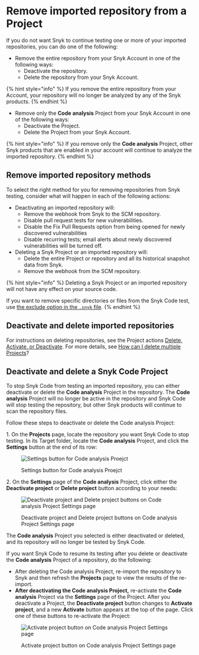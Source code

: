 # Remove imported repository from a Project

If you do not want Snyk to continue testing one or more of your imported repositories, you can do one of the following:

* Remove the entire repository from your Snyk Account in one of the following ways:
  * Deactivate the repository.
  * Delete the repository from your Snyk Account.

{% hint style="info" %}
If you remove the entire repository from your Account, your repository will no longer be analyzed by any of the Snyk products.
{% endhint %}

* Remove only the **Code analysis** Project from your Snyk Account in one of the following ways:
  * Deactivate the Project.
  * Delete the Project from your Snyk Account.

{% hint style="info" %}
If you remove only the **Code analysis** Project, other Snyk products that are enabled in your account will continue to analyze the imported repository.
{% endhint %}

## **Remove imported repository methods**

To select the right method for you for removing repositories from Snyk testing, consider what will happen in each of the following actions:

* Deactivating an imported repository will:
  * Remove the webhook from Snyk to the SCM repository.
  * Disable pull request tests for new vulnerabilities.
  * Disable the Fix Pull Requests option from being opened for newly discovered vulnerabilities
  * Disable recurring tests; email alerts about newly discovered vulnerabilities will be turned off.
* Deleting a Snyk Project or an imported repository will:
  * Delete the entire Project or repository and all its historical snapshot data from Snyk.
  * Remove the webhook from the SCM repository.

{% hint style="info" %}
Deleting a Snyk Project or an imported repository will not have any effect on your source code.

If you want to remove specific directories or files from the Snyk Code test, use [the exclude option in the `.snyk` file](excluding-directories-and-files-from-the-import-process.md).
{% endhint %}

## **Deactivate and delete imported repositories**

For instructions on deleting repositories, see the Project actions [Delete, Activate, or Deactivate](../../snyk-admin/snyk-projects/#delete-activate-or-deactivate). For more details, see [How can I delete multiple Projects](https://support.snyk.io/hc/en-us/articles/360002623578-How-can-I-delete-multiple-projects)?

## **Deactivate and delete a Snyk Code Project**

To stop Snyk Code from testing an imported repository, you can either deactivate or delete the **Code analysis** Project in the repository. The **Code analysis** Project will no longer be active in the repository and Snyk Code will stop testing the repository, but other Snyk products will continue to scan the repository files.

Follow these steps to deactivate or delete the Code analysis Project:

1\. On the **Projects** page, locate the repository you want Snyk Code to stop testing. In its Target folder, locate the **Code analysis** Project, and click the **Settings** button at the end of its row:

<figure><img src="../../.gitbook/assets/image (404) (1) (1).png" alt="Settings button for Code analysis Proejct"><figcaption><p>Settings button for Code analysis Proejct</p></figcaption></figure>

2\. On the **Settings** page of the **Code analysis** Project, click either the **Deactivate project** or **Delete project** button according to your needs:

<figure><img src="../../.gitbook/assets/image (449).png" alt="Deactivate project and Delete project buttons on Code analysis Project Settings page"><figcaption><p>Deactivate project and Delete project buttons on Code analysis Project Settings page</p></figcaption></figure>

The **Code analysis** Project you selected is either deactivated or deleted, and its repository will no longer be tested by Snyk Code.

If you want Snyk Code to resume its testing after you delete or deactivate the **Code analysis** Project of a repository, do the following:

* After deleting the Code analysis Project, re-import the repository to Snyk and then refresh the **Projects** page to view the results of the re-import.
* **After deactivating the Code analysis Project,** re-activate the **Code analysis** Project via the **Settings** page of the Project. After you deactivate a Project, the **Deactivate project** button changes to **Activate project**, and a new **Activate** button appears at the top of the page. Click one of these buttons to re-activate the Project:

<figure><img src="../../.gitbook/assets/image (86).png" alt="Activate project button on Code analysis Project Settings page"><figcaption><p>Activate project button on Code analysis Project Settings page</p></figcaption></figure>
